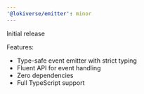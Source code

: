 ```yaml
---
'@lokiverse/emitter': minor
---
```


Initial release

Features:

- Type-safe event emitter with strict typing
- Fluent API for event handling
- Zero dependencies
- Full TypeScript support
